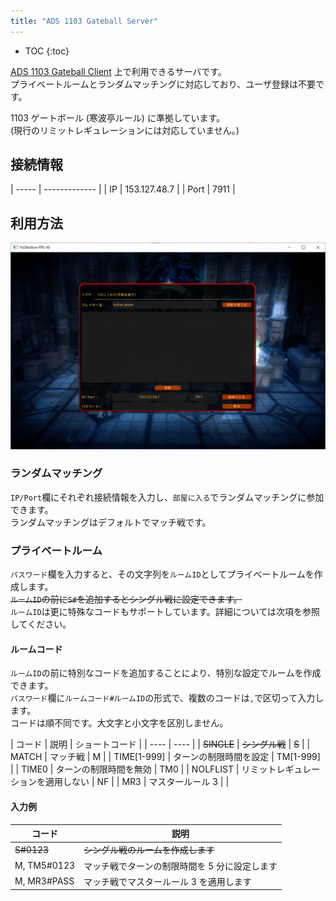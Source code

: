 ```yaml
---
title: "ADS 1103 Gateball Server"
---
```


- TOC
{:toc}

[ADS 1103 Gateball Client](https://ksmzyp.github.io/2023/05/28/gateball-client.html) 上で利用できるサーバです。  
プライベートルームとランダムマッチングに対応しており、ユーザ登録は不要です。

1103 ゲートボール (寒波亭ルール) に準拠しています。  
(現行のリミットレギュレーションには対応していません。)

## 接続情報

| ----- | ------------- |
|  IP   | 153.127.48.7  |
|  Port | 7911          |

## 利用方法

![](/assets/2023-04-16-01.png)

### ランダムマッチング

`IP/Port`欄にそれぞれ接続情報を入力し、`部屋に入る`でランダムマッチングに参加できます。  
ランダムマッチングはデフォルトでマッチ戦です。

### プライベートルーム

`パスワード`欄を入力すると、その文字列を`ルームID`としてプライベートルームを作成します。  
~~`ルームID`の前に`S#`を追加するとシングル戦に設定できます。~~  
`ルームID`は更に特殊なコードもサポートしています。詳細については次項を参照してください。

#### ルームコード

`ルームID`の前に特別なコードを追加することにより、特別な設定でルームを作成できます。  
`パスワード`欄に`ルームコード#ルームID`の形式で、複数のコードは`,`で区切って入力します。  
コードは順不同です。大文字と小文字を区別しません。  

| コード | 説明 | ショートコード |
| ---- | ---- |
| ~~SINGLE~~      | ~~シングル戦~~ | ~~S~~ |
| MATCH       | マッチ戦 | M |
| TIME[1-999] | ターンの制限時間を設定 | TM[1-999] |
| TIME0       | ターンの制限時間を無効 | TM0       |
| NOLFLIST    | リミットレギュレーションを適用しない | NF |
| MR3         | マスタールール 3 | |

#### 入力例

| コード | 説明 |
| ---- | ---- |
| ~~S#0123~~      | ~~シングル戦のルームを作成します~~ |
| M, TM5#0123 | マッチ戦でターンの制限時間を 5 分に設定します |
| M, MR3#PASS | マッチ戦でマスタールール 3 を適用します |